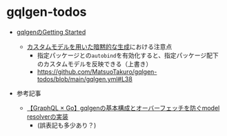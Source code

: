 # gqlgen-todos

- [gqlgenのGetting Started](https://gqlgen.com/getting-started/)
  - [カスタムモデルを用いた暗黙的な生成](https://gqlgen.com/getting-started/#dont-eagerly-fetch-the-user)における注意点
    - 指定パッケージとの`autobind`を有効化すると、指定パッケージ配下のカスタムモデルを反映できる（上書き）
    - https://github.com/MatsuoTakuro/gqlgen-todos/blob/main/gqlgen.yml#L38

- 参考記事
  - [【GraphQL × Go】gqlgenの基本構成とオーバーフェッチを防ぐmodel resolverの実装](https://tech.layerx.co.jp/entry/2021/10/22/171242)
    - (誤表記も多少あり？)
